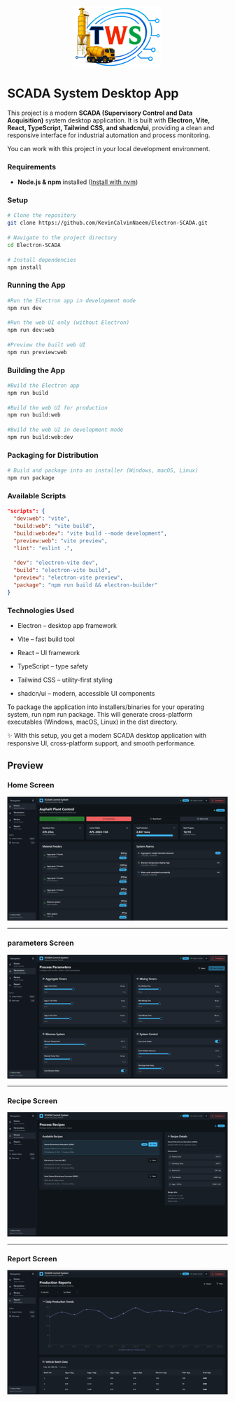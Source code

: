 
<p align="center">
  <img src="./public/assets/logo.png" alt="App Logo" width="200"/>
</p>


# SCADA System Desktop App

This project is a modern **SCADA (Supervisory Control and Data Acquisition)** system desktop application. It is built with **Electron, Vite, React, TypeScript, Tailwind CSS, and shadcn/ui**, providing a clean and responsive interface for industrial automation and process monitoring.  

You can work with this project in your local development environment.  

### Requirements
- **Node.js & npm** installed ([Install with nvm](https://github.com/nvm-sh/nvm#installing-and-updating))

### Setup
```sh
# Clone the repository
git clone https://github.com/KevinCalvinNaeem/Electron-SCADA.git

# Navigate to the project directory
cd Electron-SCADA

# Install dependencies
npm install

```

### Running the App
```sh
#Run the Electron app in development mode
npm run dev

#Run the web UI only (without Electron)
npm run dev:web

#Preview the built web UI
npm run preview:web
```
### Building the App

```sh
#Build the Electron app
npm run build

#Build the web UI for production
npm run build:web

#Build the web UI in development mode
npm run build:web:dev
```

### Packaging for Distribution
```sh
# Build and package into an installer (Windows, macOS, Linux)
npm run package
```
### Available Scripts
```json
"scripts": {
  "dev:web": "vite",
  "build:web": "vite build",
  "build:web:dev": "vite build --mode development",
  "preview:web": "vite preview",
  "lint": "eslint .",

  "dev": "electron-vite dev",
  "build": "electron-vite build",
  "preview": "electron-vite preview",
  "package": "npm run build && electron-builder"
}
```

### Technologies Used

- Electron – desktop app framework

- Vite – fast build tool

- React – UI framework

- TypeScript – type safety

- Tailwind CSS – utility-first styling

- shadcn/ui – modern, accessible UI components

To package the application into installers/binaries for your operating system, run npm run package. This will generate cross-platform executables (Windows, macOS, Linux) in the dist directory.

✨ With this setup, you get a modern SCADA desktop application with responsive UI, cross-platform support, and smooth performance.

## Preview

### Home Screen

![App Screenshot](./public/assets/Home.png)

---

### parameters Screen

![App Screenshot](./public/assets/Parameters.png)

---

### Recipe Screen

![App Screenshot](./public/assets/Recipe.png)

---

### Report Screen

![App Screenshot](./public/assets/Report.png)